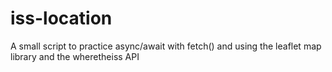 # iss-location

A small script to practice async/await with fetch() and using the leaflet map library and the wheretheiss API
